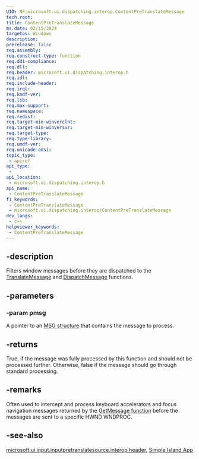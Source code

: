 ```yaml
---
UID: NF:microsoft.ui.dispatching.interop.ContentPreTranslateMessage
tech.root: 
title: ContentPreTranslateMessage
ms.date: 02/15/2024
targetos: Windows
description: 
prerelease: false
req.assembly: 
req.construct-type: function
req.ddi-compliance: 
req.dll: 
req.header: microsoft.ui.dispatching.interop.h
req.idl: 
req.include-header: 
req.irql: 
req.kmdf-ver: 
req.lib: 
req.max-support: 
req.namespace: 
req.redist: 
req.target-min-winverclnt: 
req.target-min-winversvr: 
req.target-type: 
req.type-library: 
req.umdf-ver: 
req.unicode-ansi: 
topic_type:
 - apiref
api_type:
 - 
api_location:
 - microsoft.ui.dispatching.interop.h
api_name:
 - ContentPreTranslateMessage
f1_keywords:
 - ContentPreTranslateMessage
 - microsoft.ui.dispatching.interop/ContentPreTranslateMessage
dev_langs:
 - c++
helpviewer_keywords:
 - ContentPreTranslateMessage
---
```


## -description

Filters window messages before they are dispatched to the [TranslateMessage](/windows/win32/api/winuser/nf-winuser-translatemessage) and [DispatchMessage](/windows/win32/api/winuser/nf-winuser-dispatchmessage) functions.

## -parameters

### -param pmsg

A pointer to an [MSG structure](/windows/win32/api/winuser/ns-winuser-msg) that contains the message to process.

## -returns

True, if the message was fully processed by this function and should not be processed further. Otherwise, false if the message should go through standard processing.

## -remarks

Often used to intercept and process keyboard accelerators and focus navigation messages returned by the [GetMessage function](/windows/win32/api/winuser/nf-winuser-getmessage) before the messages are sent to a specific HWND WNDPROC.

## -see-also

[microsoft.ui.input.inputpretranslatesource.interop header](../microsoft.ui.input.inputpretranslatesource.interop/index.md), [Simple Island App](https://github.com/microsoft/WindowsAppSDK-Samples/tree/main/Samples/Islands)
